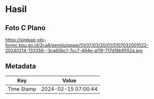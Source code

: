 # Hasil

## Foto C Plano

https://sirekap-obj-formc.kpu.go.id/2ca8/pemilu/ppwp/51/07/03/20/01/5107032001022-20240214-133356--3ca60bc1-7cc7-494e-a119-717d18b9552a.jpg


## Metadata

| Key        | Value               |
| ---------- | ------------------- |
| Time Stamp | 2024-02-15 07:00:44 |



